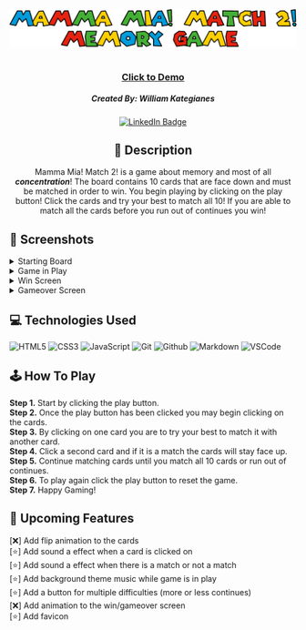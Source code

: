 <div>
<img src="https://github.com/wKategianes/Mamma-Mia--Match-2/blob/main/imgs/Mamma%20Mia!%20Match%202.png?raw=true">
</div>

#

 <div id="description" align="center">
      
 ### <a href="https://wkategianes.github.io/Mamma-Mia--Match-2/">Click to Demo</a>

      
  ##### Created By: William Kategianes

  [![LinkedIn Badge](https://img.shields.io/badge/-@wKategianes-blue?style=flat&logo=Linkedin&logoColor=black)](https://www.linkedin.com/in/wkategianes/)

  ## :pencil: Description

Mamma Mia! Match 2! is a game about memory and most of all _**concentration**_! The board contains 10 cards that are face down and must be
matched in order to win. You begin playing by clicking on the play button! Click the cards and try your best to match all 10!
If you are able to match all the cards before you run out of continues you win!

 </div>
  
 <div id="document" align="left">
  

  ## :camera_flash: Screenshots 

<details><summary>Starting Board</summary><img src="https://user-images.githubusercontent.com/31415907/214911908-9ca6a674-24db-46c0-af42-4a24bbd236e1.png"></img></details>

<details><summary>Game in Play</summary><img src="https://user-images.githubusercontent.com/31415907/214912448-fd13efba-d9e5-4456-afde-305c546d6c91.png"></img></details>

<details><summary>Win Screen</summary><img src="https://user-images.githubusercontent.com/31415907/214913024-68f0d6bb-72ac-47c8-ac70-54a39a1dd251.png"></img></details>

<details><summary>Gameover Screen</summary><img src="https://user-images.githubusercontent.com/31415907/214913099-a4d31998-df1f-4e55-9f89-5fcc7a3c50ed.png"></img></details>

## :computer: Technologies Used
  ![HTML5](https://img.shields.io/badge/-HTML5-05122A?style=flat&logo=html5)
    ![CSS3](https://img.shields.io/badge/-CSS-05122A?style=flat&logo=css3)
      ![JavaScript](https://img.shields.io/badge/-JavaScript-05122A?style=flat&logo=javascript)
        ![Git](https://img.shields.io/badge/-Git-05122A?style=flat&logo=git)
          ![Github](https://img.shields.io/badge/-GitHub-05122A?style=flat&logo=github)
            ![Markdown](https://img.shields.io/badge/-Markdown-05122A?style=flat&logo=markdown)
              ![VSCode](https://img.shields.io/badge/-VS_Code-05122A?style=flat&logo=visualstudio)
             
## :joystick: How To Play
<strong>Step 1.</strong> Start by clicking the play button.<br>
<strong>Step 2.</strong> Once the play button has been clicked you may begin clicking on the cards.<br>
<strong>Step 3.</strong> By clicking on one card you are to try your best to match it with another card.<br>
<strong>Step 4.</strong> Click a second card and if it is a match the cards will stay face up.<br>
<strong>Step 5.</strong> Continue matching cards until you match all 10 cards or run out of continues.<br>
<strong>Step 6.</strong> To play again click the play button to reset the game.<br>
<strong>Step 7.</strong> Happy Gaming!

## :ice_cube: Upcoming Features

[:x:] Add flip animation to the cards<br>
[:star:] Add sound a effect when a card is clicked on<br>
[:star:] Add sound a effect when there is a match or not a match<br>
[:star:] Add background theme music while game is in play<br>
[:star:] Add a button for multiple difficulties (more or less continues)<br>
[:x:] Add animation to the win/gameover screen<br>
[:star:] Add favicon
</div>
